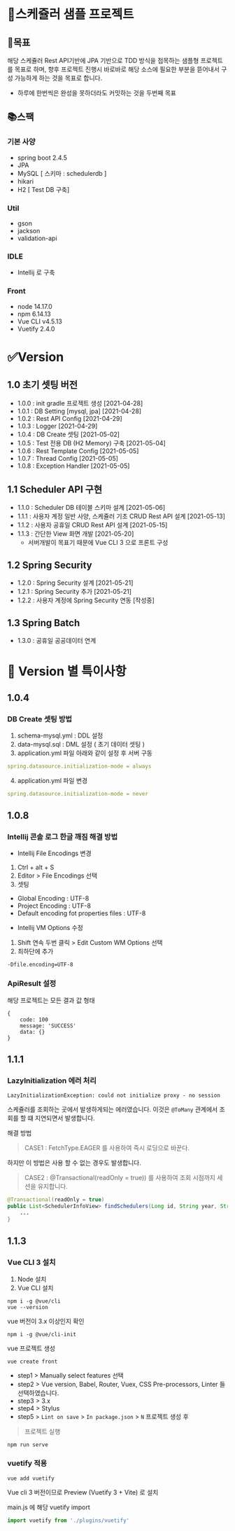 # 🚀스케쥴러 샘플 프로젝트
## 🚀목표
해당 스케쥴러 Rest API기반에 JPA 기반으로 TDD 방식을 접목하는 샘플형 프로젝트를 목표로 하며, 향후 프로젝트 진행시 바로바로 해당 소스에 필요한 부분을 뜯어내서 구성 가능하게 하는 것을 목표로 합니다.

- 하루에 한번씩은 완성을 못하더라도 커밋하는 것을 두번째 목표

## 📚스팩
### 기본 사양
- spring boot 2.4.5
- JPA
- MySQL [ 스키마 : schedulerdb ]
- hikari
- H2 [ Test DB 구축]
### Util
- gson
- jackson
- validation-api
### IDLE
 * Intellij 로 구축
### Front
- node 14.17.0
- npm 6.14.13
- Vue CLI v4.5.13
- Vuetify 2.4.0


# ✅Version

## 1.0 초기 셋팅 버전
  - 1.0.0 : init gradle 프로젝트 생성 [2021-04-28]
  - 1.0.1 : DB Setting [mysql, jpa] [2021-04-28]
  - 1.0.2 : Rest API Config [2021-04-29]
  - 1.0.3 : Logger [2021-04-29]
  - 1.0.4 : DB Create 셋팅 [2021-05-02]
  - 1.0.5 : Test 전용 DB (H2 Memory) 구축 [2021-05-04]
  - 1.0.6 : Rest Template Config [2021-05-05]
  - 1.0.7 : Thread Config [2021-05-05]
  - 1.0.8 : Exception Handler [2021-05-05]

## 1.1 Scheduler API 구현
  - 1.1.0 : Scheduler DB 테이블 스키마 설계 [2021-05-06]
  - 1.1.1 : 사용자 계정 일반 사양, 스케쥴러 기초 CRUD Rest API 설계 [2021-05-13]
  - 1.1.2 : 사용자 공휴일 CRUD Rest API 설계 [2021-05-15]
  - 1.1.3 : 간단한 View 화면 개발 [2021-05-20]
     - 서버개발이 목표기 때문에 Vue CLI 3 으로 프론트 구성

## 1.2 Spring Security
  - 1.2.0 : Spring Security 설계 [2021-05-21]
  - 1.2.1 : Spring Security 추가 [2021-05-21]
  - 1.2.2 : 사용자 계정에 Spring Security 연동 [작성중]

## 1.3 Spring Batch
  - 1.3.0 : 공휴일 공공데이터 연계  

# 📄 Version 별 특이사항
## 1.0.4
### DB Create 셋팅 방법
1. schema-mysql.yml : DDL 설정
2. data-mysql.sql   : DML 설정 ( 초기 데이터 셋팅 )
3. application.yml 파일 아래와 같이 설정 후 서버 구동
```yml
spring.datasource.initialization-mode = always
```
4. application.yml 파일 변경
```yml
spring.datasource.initialization-mode = never
```

## 1.0.8 
### Intellij 콘솔 로그 한글 깨짐 해결 방법
- Intellij File Encodings 변경
1. Ctrl + alt + S
2. Editor > File Encodings 선택
3. 셋팅
* Global Encoding : UTF-8
*  Project Encoding : UTF-8
* Default encoding fot properties files : UTF-8

- Intellij VM Options 수정
1. Shift 연속 두번 클릭 > Edit Custom WM Options 선택
2. 최하단에 추가
```
-Dfile.encoding=UTF-8
```
### ApiResult 설정
해당 프로젝트는 모든 결과 값 형태
```aidl
{
    code: 100
    message: 'SUCCESS'
    data: {}
}
```

## 1.1.1 
### LazyInitialization 에러 처리
```aidl
LazyInitializationException: could not initialize proxy - no session
```
스케쥴러를 조회하는 곳에서 발생하게되는 에러였습니다.
이것은 `@ToMany` 관계에서 조회를 할 떄 지연되면서 발생합니다.

해결 방법
> CASE1 : FetchType.EAGER 를 사용하여 즉시 로딩으로 바꾼다.

하지만 이 방법은 사용 할 수 없는 경우도 발생합니다.
> CASE2 : @Transactional(readOnly = true)) 를 사용하여 조회 시점까지 세션을 유지합니다.
```java
@Transactional(readOnly = true)
public List<SchedulerInfoView> findSchedulers(Long id, String year, String month){
    ...
}
```

## 1.1.3
### Vue CLI 3 설치
1. Node 설치
2. Vue CLI 설치
```shell
npm i -g @vue/cli
vue --version
```
vue 버전이 3.x 이상인지 확인
```shell
npm i -g @vue/cli-init
```
vue 프로젝트 생성
```shell
vue create front
```
- step1 > Manually select features 선택
- step2 > Vue version, Babel, Router, Vuex, CSS Pre-processors, Linter 들 선택하였습니다.
- step3 > 3.x
- step4 > Stylus
- step5 > `Lint on save` > `In package.json` > `N`
프로젝트 생성 후
> 프로젝트  실행
```shell
npm run serve
```
### vuetify 적용
```shell
vue add vuetify
```
Vue cli 3 버전이므로  Preview (Vuetify 3 + Vite) 로 설치

main.js 에 해당 vuetify import 
```javascript
import vuetify from './plugins/vuetify'
```